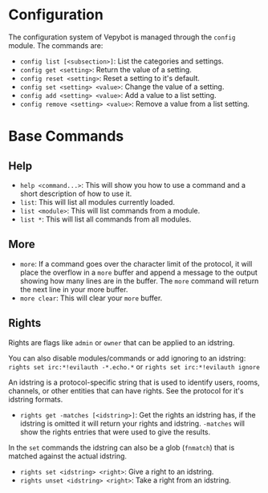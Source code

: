 # Configuration
The configuration system of Vepybot is managed through the `config` module.
The commands are:
* `config list [<subsection>]`: List the categories and settings.
* `config get <setting>`: Return the value of a setting.
* `config reset <setting>`: Reset a setting to it's default.
* `config set <setting> <value>`: Change the value of a setting.
* `config add <setting> <value>`: Add a value to a list setting.
* `config remove <setting> <value>`: Remove a value from a list setting.

# Base Commands
## Help
* `help <command...>`: This will show you how to use a command and a short description of how to use it.
* `list`: This will list all modules currently loaded.
* `list <module>`: This will list commands from a module.
* `list *`: This will list all commands from all modules.
## More
* `more`: If a command goes over the character limit of the protocol, it will place the overflow in a `more` buffer and append a message to the output showing how many lines are in the buffer. The `more` command will return the next line in your more buffer.
* `more clear`: This will clear your `more` buffer.

## Rights
Rights are flags like `admin` or `owner` that can be applied to an idstring.

You can also disable modules/commands or add ignoring to an idstring: `rights set irc:*!evilauth -*.echo.*` or `rights set irc:*!evilauth ignore`

An idstring is a protocol-specific string that is used to identify users, rooms, channels, or other entities that can have rights. See the protocol for it's idstring formats.

* `rights get -matches [<idstring>]`: Get the rights an idstring has, if the idstring is omitted it will return your rights and idstring. `-matches` will show the rights entries that were used to give the results.

In the `set` commands the idstring can also be a glob (`fnmatch`) that is matched against the actual idstring.
* `rights set <idstring> <right>`: Give a right to an idstring.
* `rights unset <idstring> <right>`: Take a right from an idstring.
